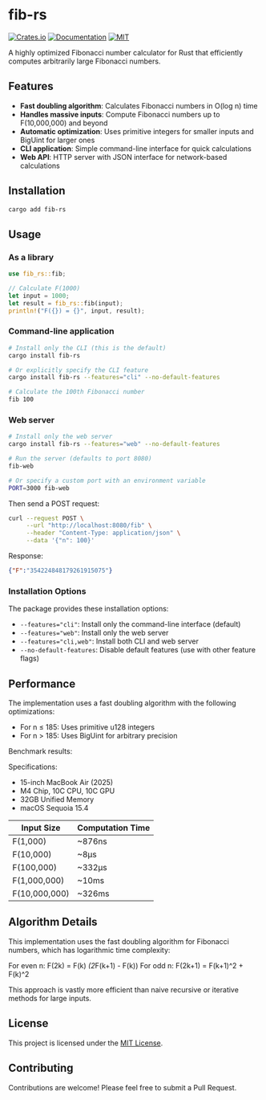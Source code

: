 # fib-rs

[![Crates.io](https://img.shields.io/crates/v/fib-rs)](https://crates.io/crates/fib-rs)
[![Documentation](https://img.shields.io/docsrs/fib-rs)](https://docs.rs/fib-rs)
[![MIT](https://img.shields.io/crates/l/fib-rs)](LICENSE)

A highly optimized Fibonacci number calculator for Rust that efficiently computes arbitrarily large Fibonacci numbers.

## Features

- **Fast doubling algorithm**: Calculates Fibonacci numbers in O(log n) time
- **Handles massive inputs**: Compute Fibonacci numbers up to F(10,000,000) and beyond
- **Automatic optimization**: Uses primitive integers for smaller inputs and BigUint for larger ones
- **CLI application**: Simple command-line interface for quick calculations
- **Web API**: HTTP server with JSON interface for network-based calculations

## Installation

```bash
cargo add fib-rs
```

## Usage

### As a library

```rust
use fib_rs::fib;

// Calculate F(1000)
let input = 1000;
let result = fib_rs::fib(input);
println!("F({}) = {}", input, result);
```

### Command-line application

```bash
# Install only the CLI (this is the default)
cargo install fib-rs

# Or explicitly specify the CLI feature
cargo install fib-rs --features="cli" --no-default-features

# Calculate the 100th Fibonacci number
fib 100
```

### Web server

```bash
# Install only the web server
cargo install fib-rs --features="web" --no-default-features

# Run the server (defaults to port 8080)
fib-web

# Or specify a custom port with an environment variable
PORT=3000 fib-web
```

Then send a POST request:

```bash
curl --request POST \
     --url "http://localhost:8080/fib" \
     --header "Content-Type: application/json" \
     --data '{"n": 100}'
```

Response:

```json
{"F":"354224848179261915075"}
```

### Installation Options

The package provides these installation options:

- `--features="cli"`: Install only the command-line interface (default)
- `--features="web"`: Install only the web server
- `--features="cli,web"`: Install both CLI and web server
- `--no-default-features`: Disable default features (use with other feature flags)

## Performance

The implementation uses a fast doubling algorithm with the following optimizations:

- For n ≤ 185: Uses primitive u128 integers
- For n > 185: Uses BigUint for arbitrary precision

Benchmark results:

Specifications:

- 15-inch MacBook Air (2025)
- M4 Chip, 10C CPU, 10C GPU
- 32GB Unified Memory
- macOS Sequoia 15.4

| Input Size | Computation Time |
|------------|------------------|
| F(1,000)   | ~876ns           |
| F(10,000)  | ~8μs             |
| F(100,000) | ~332μs           |
| F(1,000,000)| ~10ms           |
| F(10,000,000)| ~326ms         |

## Algorithm Details

This implementation uses the fast doubling algorithm for Fibonacci numbers, which has logarithmic time complexity:

For even n: F(2k) = F(k) *(2*F(k+1) - F(k))
For odd n:  F(2k+1) = F(k+1)^2 + F(k)^2

This approach is vastly more efficient than naive recursive or iterative methods for large inputs.

## License

This project is licensed under the [MIT License](LICENSE).

## Contributing

Contributions are welcome! Please feel free to submit a Pull Request.
